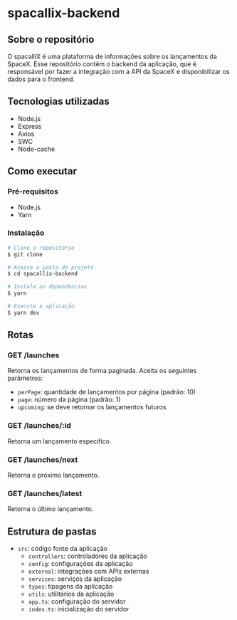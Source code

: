 # spacallix-backend

## Sobre o repositório

O spacalliX é uma plataforma de informações sobre os lançamentos da SpaceX. Esse repositório contém o backend da aplicação, que é responsável por fazer a integração com a API da SpaceX e disponibilizar os dados para o frontend.

## Tecnologias utilizadas

- Node.js
- Express
- Axios
- SWC
- Node-cache

## Como executar

### Pré-requisitos

- Node.js
- Yarn

### Instalação

```bash
# Clone o repositório
$ git clone

# Acesse a pasta do projeto
$ cd spacallix-backend

# Instale as dependências
$ yarn

# Execute a aplicação
$ yarn dev
```

## Rotas

### GET /launches

Retorna os lançamentos de forma paginada. Aceita os seguintes parâmetros:

- `perPage`: quantidade de lançamentos por página (padrão: 10)
- `page`: número da página (padrão: 1)
- `upcoming`: se deve retornar os lançamentos futuros

### GET /launches/:id

Retorna um lançamento específico.

### GET /launches/next

Retorna o próximo lançamento.

### GET /launches/latest

Retorna o último lançamento.

## Estrutura de pastas

- `src`: código fonte da aplicação
  - `controllers`: controladores da aplicação
  - `config`: configurações da aplicação
  - `external`: integrações com APIs externas
  - `services`: serviços da aplicação
  - `types`: tipagens da aplicação
  - `utils`: utilitários da aplicação
  - `app.ts`: configuração do servidor
  - `index.ts`: inicialização do servidor
